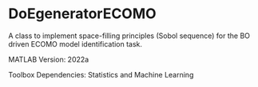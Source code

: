 # DoEgeneratorECOMO
 
A class to implement space-filling principles (Sobol sequence) for the BO driven ECOMO model identification task.

MATLAB Version: 2022a

Toolbox Dependencies: Statistics and Machine Learning
